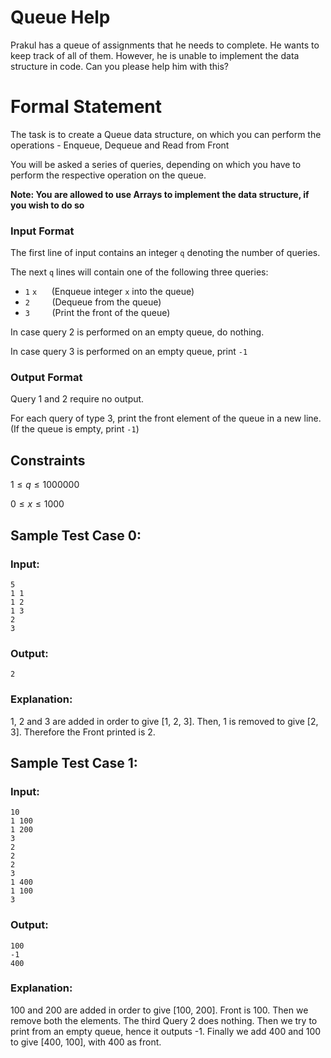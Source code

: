 # Queue Help

<!-- # Problem Statement -->

<!----------------------->

Prakul has a queue of assignments that he needs to complete. He wants to keep track of all of them. However, he is unable to implement the data structure in code. Can you please help him with this?

# Formal Statement

<!----------------------->

The task is to create a Queue data structure, on which you can perform the operations - Enqueue, Dequeue and Read from Front

You will be asked a series of queries, depending on which you have to perform the respective operation on the queue.

**Note: You are allowed to use Arrays to implement the data structure, if you wish to do so**

### Input Format

<!----------------------->

The first line of input contains an integer `q` denoting the number of queries.

The next `q` lines will contain one of the following three queries:

- `1` `x` &nbsp; &nbsp; &nbsp;(Enqueue integer `x` into the queue)
- `2` &nbsp; &nbsp; &nbsp; &nbsp; (Dequeue from the queue)
- `3` &nbsp; &nbsp; &nbsp; &nbsp; (Print the front of the queue)

In case query 2 is performed on an empty queue, do nothing.

In case query 3 is performed on an empty queue, print `-1`

### Output Format

<!----------------------->

Query 1 and 2 require no output.

For each query of type 3, print the front element of the queue in a new line. (If the queue is empty, print `-1`)

## Constraints

<!----------------------->

$1 \leq q \leq 1000000$

$0 \leq x \leq 1000$

## Sample Test Case 0:

### Input:

```
5
1 1
1 2
1 3
2
3
```

### Output:

```
2
```

### Explanation:

1, 2 and 3 are added in order to give [1, 2, 3]. Then, 1 is removed to give [2, 3]. Therefore the Front printed is 2.

## Sample Test Case 1:

### Input:

```
10
1 100
1 200
3
2
2
2
3
1 400
1 100
3
```

### Output:

```
100
-1
400
```

### Explanation:

100 and 200 are added in order to give [100, 200]. Front is 100. Then we remove both the elements. The third Query 2 does nothing. Then we try to print from an empty queue, hence it outputs -1. Finally we add 400 and 100 to give [400, 100], with 400 as front.
